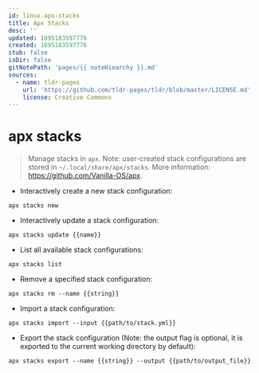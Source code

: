 ```yaml
---
id: linux.apx-stacks
title: Apx Stacks
desc: ''
updated: 1695183597776
created: 1695183597776
stub: false
isDir: false
gitNotePath: 'pages/{{ noteHiearchy }}.md'
sources:
  - name: tldr-pages
    url: 'https://github.com/tldr-pages/tldr/blob/master/LICENSE.md'
    license: Creative Commons
---
```

# apx stacks

> Manage stacks in `apx`.
> Note: user-created stack configurations are stored in `~/.local/share/apx/stacks`.
> More information: <https://github.com/Vanilla-OS/apx>.

- Interactively create a new stack configuration:

`apx stacks new`

- Interactively update a stack configuration:

`apx stacks update {{name}}`

- List all available stack configurations:

`apx stacks list`

- Remove a specified stack configuration:

`apx stacks rm --name {{string}}`

- Import a stack configuration:

`apx stacks import --input {{path/to/stack.yml}}`

- Export the stack configuration (Note: the output flag is optional, it is exported to the current working directory by default):

`apx stacks export --name {{string}} --output {{path/to/output_file}}`

